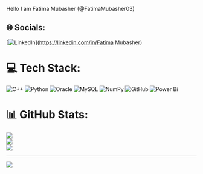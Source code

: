 
Hello I am Fatima Mubasher (@FatimaMubasher03)


## 🌐 Socials:
[![LinkedIn](https://img.shields.io/badge/LinkedIn-%230077B5.svg?logo=linkedin&logoColor=white)](https://linkedin.com/in/Fatima Mubasher) 

# 💻 Tech Stack:
![C++](https://img.shields.io/badge/c++-%2300599C.svg?style=for-the-badge&logo=c%2B%2B&logoColor=white) ![Python](https://img.shields.io/badge/python-3670A0?style=for-the-badge&logo=python&logoColor=ffdd54) ![Oracle](https://img.shields.io/badge/Oracle-F80000?style=for-the-badge&logo=oracle&logoColor=white) ![MySQL](https://img.shields.io/badge/mysql-4479A1.svg?style=for-the-badge&logo=mysql&logoColor=white) ![NumPy](https://img.shields.io/badge/numpy-%23013243.svg?style=for-the-badge&logo=numpy&logoColor=white) ![GitHub](https://img.shields.io/badge/github-%23121011.svg?style=for-the-badge&logo=github&logoColor=white) ![Power Bi](https://img.shields.io/badge/power_bi-F2C811?style=for-the-badge&logo=powerbi&logoColor=black)
# 📊 GitHub Stats:
![](https://github-readme-stats.vercel.app/api?username=FatimaMubasher03&theme=rose_pine&hide_border=false&include_all_commits=false&count_private=false)<br/>
![](https://github-readme-streak-stats.herokuapp.com/?user=FatimaMubasher03&theme=rose_pine&hide_border=false)<br/>
![](https://github-readme-stats.vercel.app/api/top-langs/?username=FatimaMubasher03&theme=rose_pine&hide_border=false&include_all_commits=false&count_private=false&layout=compact)

---
[![](https://visitcount.itsvg.in/api?id=FatimaMubasher03&icon=0&color=0)](https://visitcount.itsvg.in)

<!-- Proudly created with GPRM ( https://gprm.itsvg.in ) -->
